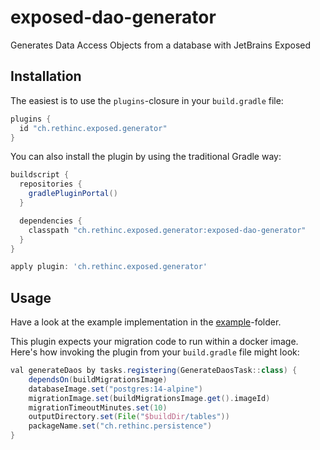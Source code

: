 # exposed-dao-generator
Generates Data Access Objects from a database with JetBrains Exposed

## Installation

The easiest is to use the `plugins`-closure in your `build.gradle` file:
```gradle
plugins {
  id "ch.rethinc.exposed.generator"
}
```

You can also install the plugin by using the traditional Gradle way:

```gradle
buildscript {
  repositories {
    gradlePluginPortal()
  }

  dependencies {
    classpath "ch.rethinc.exposed.generator:exposed-dao-generator"
  }
}

apply plugin: 'ch.rethinc.exposed.generator'
```

## Usage

Have a look at the example implementation in the [example](https://github.com/rethinc/exposed-dao-generator/tree/main/example)-folder.

This plugin expects your migration code to run within a docker image. Here's how invoking the plugin from your `build.gradle` file might look:

```gradle
val generateDaos by tasks.registering(GenerateDaosTask::class) {
    dependsOn(buildMigrationsImage)
    databaseImage.set("postgres:14-alpine")
    migrationImage.set(buildMigrationsImage.get().imageId)
    migrationTimeoutMinutes.set(10)
    outputDirectory.set(File("$buildDir/tables"))
    packageName.set("ch.rethinc.persistence")
}
```